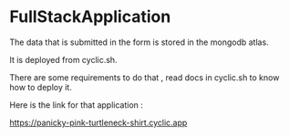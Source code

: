 # FullStackApplication

The data that is submitted in the form is stored in the mongodb atlas.

It is deployed from cyclic.sh.

There are some requirements to do that , read docs in cyclic.sh to know how to deploy it.

Here is the link for that application :

https://panicky-pink-turtleneck-shirt.cyclic.app
